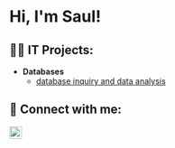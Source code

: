 <h1>Hi, I'm Saul! 
  
<h2>👨‍💻 IT Projects:</h2>

- <b>Databases </b>
  - [database inquiry and data analysis](https://drive.google.com/file/d/1jdufmny-KhIf0n0iMlzpZFbM2Su90SWF/view?usp=sharing)


<h2> 🤳 Connect with me:</h2>

[<img align="left" alt="Saul Casillas | LinkedIn" width="22px" src="https://cdn.jsdelivr.net/npm/simple-icons@v3/icons/linkedin.svg" />][linkedin]


[linkedin]: https://linkedin.com/in/saulcasillas
